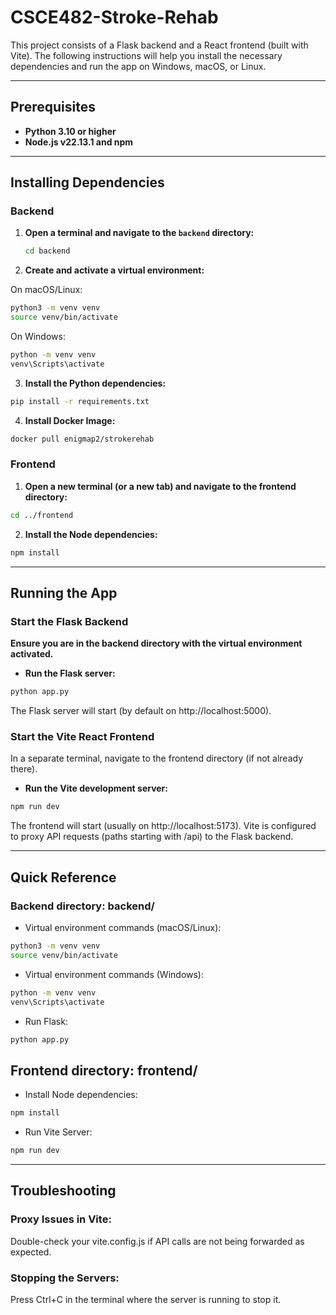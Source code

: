 # CSCE482-Stroke-Rehab
This project consists of a Flask backend and a React frontend (built with Vite). The following instructions will help you install the necessary dependencies and run the app on Windows, macOS, or Linux.

---

## Prerequisites

- **Python 3.10 or higher**
- **Node.js v22.13.1 and npm**

---

## Installing Dependencies

### Backend

1. **Open a terminal and navigate to the `backend` directory:**

   ```bash
   cd backend
   ```
2. **Create and activate a virtual environment:**

On macOS/Linux:
```bash
python3 -m venv venv
source venv/bin/activate
```
On Windows:
```bash
python -m venv venv
venv\Scripts\activate
```
3. **Install the Python dependencies:**

```bash
pip install -r requirements.txt
```
4. **Install Docker Image:**

```bash
docker pull enigmap2/strokerehab
```

### Frontend
1. **Open a new terminal (or a new tab) and navigate to the frontend directory:**

```bash
cd ../frontend
```

2. **Install the Node dependencies:**

```bash
npm install
```
---

## Running the App
### Start the Flask Backend
**Ensure you are in the backend directory with the virtual environment activated.**

- **Run the Flask server:**

```bash
python app.py
```
The Flask server will start (by default on http://localhost:5000).

### Start the Vite React Frontend
In a separate terminal, navigate to the frontend directory (if not already there).

- **Run the Vite development server:**

```bash
npm run dev
```
The frontend will start (usually on http://localhost:5173). Vite is configured to proxy API requests (paths starting with /api) to the Flask backend.

---

## Quick Reference
### Backend directory: backend/

- Virtual environment commands (macOS/Linux):
```bash
python3 -m venv venv
source venv/bin/activate
```
- Virtual environment commands (Windows):
```bash
python -m venv venv
venv\Scripts\activate
```

- Run Flask:

```bash
python app.py
```

## Frontend directory: frontend/

- Install Node dependencies:
```bash
npm install
```

- Run Vite Server:
```bash
npm run dev
```
---

## Troubleshooting
### Proxy Issues in Vite:
Double-check your vite.config.js if API calls are not being forwarded as expected.

### Stopping the Servers:
Press Ctrl+C in the terminal where the server is running to stop it.

